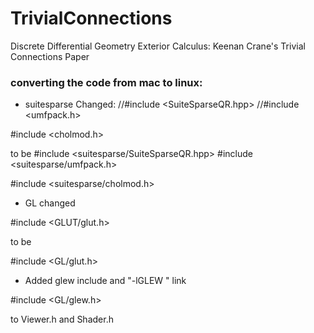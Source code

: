 # TrivialConnections
Discrete Differential Geometry Exterior Calculus:  Keenan Crane's Trivial Connections Paper


### converting the code from mac to linux:

 * suitesparse Changed:
//#include <SuiteSparseQR.hpp>
//#include <umfpack.h>

#include <cholmod.h>

to be 
#include <suitesparse/SuiteSparseQR.hpp>
#include <suitesparse/umfpack.h>


#include <suitesparse/cholmod.h>


 * GL changed

#include <GLUT/glut.h>

to be

#include <GL/glut.h>

 * Added glew include and "-lGLEW " link

#include <GL/glew.h>

to Viewer.h and Shader.h